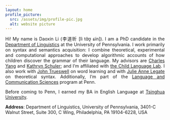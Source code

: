 ```yaml
---
layout: home
profile_picture:
  src: /assets/img/profile-pic.jpg
  alt: website picture
---
```



<p style='text-align: justify;'>
  Hi! My name is Daoxin Li (李道昕 [lì tɑ̂ʊ̯ ɕín]). I am a PhD candidate in the <a href="https://www.ling.upenn.edu">Department of Linguistics</a> at the University of Pennsylvania. I work primarily on syntax and semantics acquisition: I combine theoretical, experimental and computational approaches to develop algorithmic accounts of how children discover the grammar of their language. My advisors are <a href="https://www.ling.upenn.edu/~ycharles/">Charles Yang</a> and <a href="https://kathrynschuler.com">Kathryn Schuler</a>; and I’m affiliated with <a href="https://www.childlanglab.com/">the Child Language Lab</a>. I also work with <a href="https://web.sas.upenn.edu/trueswell-lab/people/trueswell/">John Trueswell</a> on word learning and with <a href="https://www.ling.upenn.edu/~jlegate/">Julie Anne Legate</a> on theoretical syntax. Additionally, I’m part of the <a href="https://web.sas.upenn.edu/lcs/">Language and Communication Sciences</a> program at Penn.
</p>

<p style='text-align: justify;'>
  Before coming to Penn, I earned my BA in English Language at <a href="https://www.tsinghua.edu.cn/en/index.htm">Tsinghua University</a>.
</p>

**Address**: Department of Linguistics, University of Pennsylvania, 3401-C Walnut Street, Suite 300, C Wing, Philadelphia, PA 19104-6228, USA
